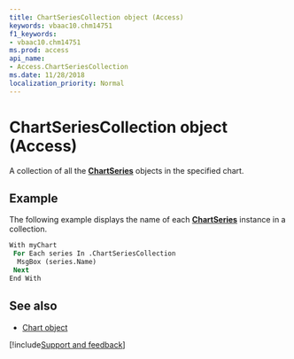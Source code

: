 ```yaml
---
title: ChartSeriesCollection object (Access)
keywords: vbaac10.chm14751
f1_keywords:
- vbaac10.chm14751
ms.prod: access
api_name:
- Access.ChartSeriesCollection
ms.date: 11/28/2018
localization_priority: Normal
---
```



# ChartSeriesCollection object (Access)

A collection of all the **[ChartSeries](Access.ChartSeries.md)** objects in the specified chart.


## Example

The following example displays the name of each **[ChartSeries](Access.ChartSeries.md)** instance in a collection.

```vb
With myChart
 For Each series In .ChartSeriesCollection
  MsgBox (series.Name)
 Next
End With
```

## See also

- [Chart object](Access.Chart.md)

[!include[Support and feedback](~/includes/feedback-boilerplate.md)]